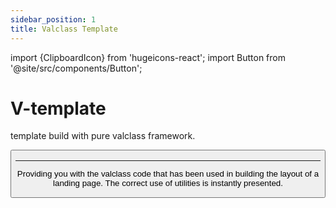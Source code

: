 ```yaml
---
sidebar_position: 1
title: Valclass Template
---
```


import {ClipboardIcon} from 'hugeicons-react';
import Button from '@site/src/components/Button';

# V-template <ClipboardIcon className='icon' /> 

template build with pure valclass framework.

<Button label="Download now - (9.5mb)" link="https://github.com/valclassdevelop/foodyar_template-valclass/archive/refs/heads/main.zip" />

---

Providing you with the valclass code that has been used in building the layout of a landing page. The correct use of utilities is instantly presented.
